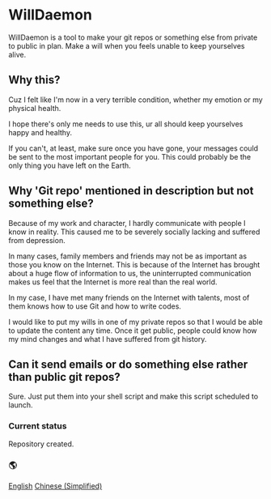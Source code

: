 # WillDaemon
WillDaemon is a tool to make your git repos or something else from private to public in plan. Make a will when you feels unable to keep yourselves alive.

## Why this?
Cuz I felt like I'm now in a very terrible condition, whether my emotion or my physical health.

I hope there's only me needs to use this, ur all should keep yourselves happy and healthy.

If you can't, at least, make sure once you have gone, your messages could be sent to the most important people for you. This could probably be the only thing you have left on the Earth.

## Why 'Git repo' mentioned in description but not something else?
Because of my work and character, I hardly communicate with people I know in reality. This caused me to be severely socially lacking and suffered from depression.

In many cases, family members and friends may not be as important as those you know on the Internet. This is because of the Internet has brought about a huge flow of information to us, the uninterrupted communication makes us feel that the Internet is more real than the real world.

In my case, I have met many friends on the Internet with talents, most of them knows how to use Git and how to write codes.

I would like to put my wills in one of my private repos so that I would be able to update the content any time. Once it get public, people could know how my mind changes and what I have suffered from git history.

## Can it send emails or do something else rather than public git repos?
Sure. Just put them into your shell script and make this script scheduled to launch.

### Current status
Repository created.

### 🌎
[English](README.md) [Chinese (Simplified)](doc/zh-cn/README.md)
